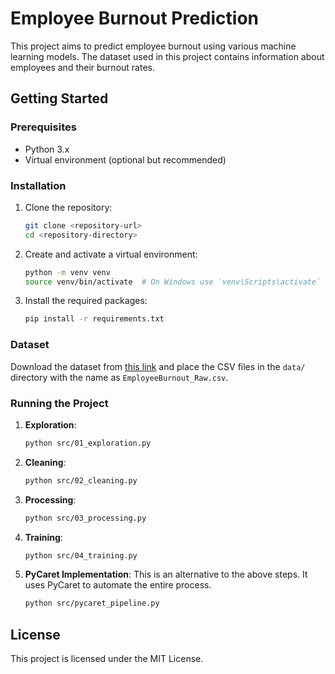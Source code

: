
# Employee Burnout Prediction

This project aims to predict employee burnout using various machine learning models. The dataset used in this project contains information about employees and their burnout rates.

## Getting Started

### Prerequisites

- Python 3.x
- Virtual environment (optional but recommended)

### Installation

1. Clone the repository:

    ```sh
    git clone <repository-url>
    cd <repository-directory>
    ```

2. Create and activate a virtual environment:

    ```sh
    python -m venv venv
    source venv/bin/activate  # On Windows use `venv\Scripts\activate`
    ```

3. Install the required packages:

    ```sh
    pip install -r requirements.txt
    ```

### Dataset

Download the dataset from [this link](<https://www.kaggle.com/datasets/blurredmachine/are-your-employees-burning-out>) and place the CSV files in the `data/` directory with the name as `EmployeeBurnout_Raw.csv`.

### Running the Project

1. **Exploration**:

    ```sh
    python src/01_exploration.py
    ```

2. **Cleaning**:

    ```sh
    python src/02_cleaning.py
    ```

3. **Processing**:

    ```sh
    python src/03_processing.py
    ```

4. **Training**:

    ```sh
    python src/04_training.py
    ```

5. **PyCaret Implementation**:
    This is an alternative to the above steps. It uses PyCaret to automate the entire process.

    ```sh
    python src/pycaret_pipeline.py
    ```

## License

This project is licensed under the MIT License.

